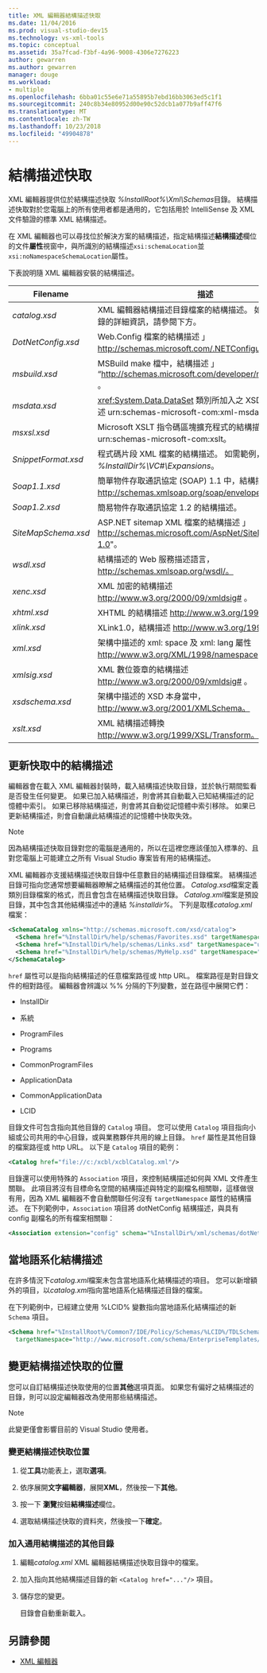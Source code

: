 ```yaml
---
title: XML 編輯器結構描述快取
ms.date: 11/04/2016
ms.prod: visual-studio-dev15
ms.technology: vs-xml-tools
ms.topic: conceptual
ms.assetid: 35a7fcad-f3bf-4a96-9008-4306e7276223
author: gewarren
ms.author: gewarren
manager: douge
ms.workload:
- multiple
ms.openlocfilehash: 6bba01c55e6e71a55895b7ebd16bb3063ed5c1f1
ms.sourcegitcommit: 240c8b34e80952d00e90c52dcb1a077b9aff47f6
ms.translationtype: MT
ms.contentlocale: zh-TW
ms.lasthandoff: 10/23/2018
ms.locfileid: "49904878"
---
```

# <a name="schema-cache"></a>結構描述快取

XML 編輯器提供位於結構描述快取 *%InstallRoot%\Xml\Schemas*目錄。 結構描述快取對於您電腦上的所有使用者都是通用的，它包括用於 IntelliSense 及 XML 文件驗證的標準 XML 結構描述。

在 XML 編輯器也可以尋找位於解決方案的結構描述，指定結構描述**結構描述**欄位的文件**屬性**視窗中，與所識別的結構描述`xsi:schemaLocation`並`xsi:noNamespaceSchemaLocation`屬性。

下表說明隨 XML 編輯器安裝的結構描述。


| Filename | 描述 |
|-| - |
| *catalog.xsd* | XML 編輯器結構描述目錄檔案的結構描述。 如需結構描述目錄的詳細資訊，請參閱下方。 |
| *DotNetConfig.xsd* | Web.Config 檔案的結構描述 」<http://schemas.microsoft.com/.NETConfiguration/v2.0>"。 |
| *msbuild.xsd* | MSBuild make 檔中，結構描述 」 “<http://schemas.microsoft.com/developer/msbuild/2003>" 。 |
| *msdata.xsd* | <xref:System.Data.DataSet> 類別所加入之 XSD 附註的結構描述 urn:schemas-microsoft-com:xml-msdata。 |
| *msxsl.xsd* | Microsoft XSLT 指令碼區塊擴充程式的結構描述 urn:schemas-microsoft-com:xslt。 |
| *SnippetFormat.xsd* | 程式碼片段 XML 檔案的結構描述。 如需範例，請參閱 *%InstallDir%\VC#\Expansions*。 |
| *Soap1.1.xsd* | 簡單物件存取通訊協定 (SOAP) 1.1 中，結構描述 http://schemas.xmlsoap.org/soap/envelope/ 。 |
| *Soap1.2.xsd* | 簡易物件存取通訊協定 1.2 的結構描述。 |
| *SiteMapSchema.xsd* | ASP.NET sitemap XML 檔案的結構描述 」<http://schemas.microsoft.com/AspNet/SiteMap-File-1.0>"。 |
| *wsdl.xsd* | 結構描述的 Web 服務描述語言， http://schemas.xmlsoap.org/wsdl/。 |
| *xenc.xsd* | XML 加密的結構描述 http://www.w3.org/2000/09/xmldsig# 。 |
| *xhtml.xsd* | XHTML 的結構描述 http://www.w3.org/1999/xhtml 。 |
| *xlink.xsd* | XLink1.0，結構描述 http://www.w3.org/1999/xlink 。 |
| *xml.xsd* | 架構中描述的 xml: space 及 xml: lang 屬性 http://www.w3.org/XML/1998/namespace 。 |
| *xmlsig.xsd* | XML 數位簽章的結構描述 http://www.w3.org/2000/09/xmldsig# 。 |
| *xsdschema.xsd* | 架構中描述的 XSD 本身當中， http://www.w3.org/2001/XMLSchema。 |
| *xslt.xsd* | XML 結構描述轉換 http://www.w3.org/1999/XSL/Transform。 |

## <a name="update-schemas-in-the-cache"></a>更新快取中的結構描述
 編輯器會在載入 XML 編輯器封裝時，載入結構描述快取目錄，並於執行期間監看是否發生任何變更。 如果已加入結構描述，則會將其自動載入已知結構描述的記憶體中索引。 如果已移除結構描述，則會將其自動從記憶體中索引移除。 如果已更新結構描述，則會自動讓此結構描述的記憶體中快取失效。

> [!NOTE]
> 因為結構描述快取目錄對您的電腦是通用的，所以在這裡您應該僅加入標準的、且對您電腦上可能建立之所有 Visual Studio 專案皆有用的結構描述。


 XML 編輯器亦支援結構描述快取目錄中任意數目的結構描述目錄檔案。 結構描述目錄可指向您通常想要編輯器瞭解之結構描述的其他位置。 *Catalog.xsd*檔案定義類別目錄檔案的格式，而且會包含在結構描述快取目錄。 *Catalog.xml*檔案是預設目錄，其中包含其他結構描述中的連結 *%installdir%*。 下列是取樣*catalog.xml*檔案：

```xml
<SchemaCatalog xmlns="http://schemas.microsoft.com/xsd/catalog">
  <Schema href="%InstallDir%/help/schemas/Favorites.xsd" targetNamespace="urn:Favorites-Schema"/>
  <Schema href="%InstallDir%/help/schemas/Links.xsd" targetNamespace="urn:Links-Schema"/>
  <Schema href="%InstallDir%/help/schemas/MyHelp.xsd" targetNamespace="urn:VSHelp-Schema"/>
</SchemaCatalog>
```

 `href` 屬性可以是指向結構描述的任意檔案路徑或 http URL。 檔案路徑是對目錄文件的相對路徑。 編輯器會辨識以 %% 分隔的下列變數，並在路徑中展開它們：

-   InstallDir

-   系統

-   ProgramFiles

-   Programs

-   CommonProgramFiles

-   ApplicationData

-   CommonApplicationData

-   LCID

目錄文件可包含指向其他目錄的 `Catalog` 項目。 您可以使用 `Catalog` 項目指向小組或公司共用的中心目錄，或與業務夥伴共用的線上目錄。 `href` 屬性是其他目錄的檔案路徑或 http URL。 以下是 `Catalog` 項目的範例：

```xml
<Catalog href="file://c:/xcbl/xcblCatalog.xml"/>
```

 目錄還可以使用特殊的 `Association` 項目，來控制結構描述如何與 XML 文件產生關聯。 此項目將沒有目標命名空間的結構描述與特定的副檔名相關聯，這樣做很有用，因為 XML 編輯器不會自動關聯任何沒有 `targetNamespace` 屬性的結構描述。 在下列範例中，`Association` 項目將 dotNetConfig 結構描述，與具有 config 副檔名的所有檔案相關聯：

```xml
<Association extension="config" schema="%InstallDir%/xml/schemas/dotNetConfig.xsd"/>
```

## <a name="localized-schemas"></a>當地語系化結構描述
 在許多情況下*catalog.xml*檔案未包含當地語系化結構描述的項目。 您可以新增額外的項目，以*catalog.xml*指向當地語系化結構描述目錄的檔案。

 在下列範例中，已經建立使用 %LCID% 變數指向當地語系化結構描述的新 `Schema` 項目。

```xml
<Schema href="%InstallRoot%/Common7/IDE/Policy/Schemas/%LCID%/TDLSchema.xsd"
  targetNamespace="http://www.microsoft.com/schema/EnterpriseTemplates/TDLSchema"/>
```

## <a name="change-the-location-of-the-schema-cache"></a>變更結構描述快取的位置

您可以自訂結構描述快取使用的位置**其他**選項頁面。 如果您有偏好之結構描述的目錄，則可以設定編輯器改為使用那些結構描述。

> [!NOTE]
> 此變更僅會影響目前的 Visual Studio 使用者。

### <a name="to-change-the-schema-cache-location"></a>變更結構描述快取位置

1.  從**工具**功能表上，選取**選項**。

2.  依序展開**文字編輯器**，展開**XML**，然後按一下**其他**。

3.  按一下 **瀏覽**按鈕**結構描述**欄位。

4.  選取結構描述快取的資料夾，然後按一下**確定**。

### <a name="to-add-another-directory-of-common-schemas"></a>加入通用結構描述的其他目錄

1.  編輯*catalog.xml* XML 編輯器結構描述快取目錄中的檔案。

2.  加入指向其他結構描述目錄的新 `<Catalog href="..."/>` 項目。

3.  儲存您的變更。

     目錄會自動重新載入。

## <a name="see-also"></a>另請參閱

- [XML 編輯器](../xml-tools/xml-editor.md)